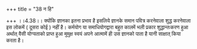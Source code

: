 +++
title = "38 न हि"

+++
।।4.38।। क्योंकि ज्ञानका इतना प्रभाव है इसलिये ज्ञानके समान पवित्र
करनेवाला शुद्ध करनेवाला इस लोकमें ( दूसरा कोई ) नहीं है। कर्मयोग या
समाधियोगद्वारा बहुत कालमें भली प्रकार शुद्धान्तःकरण हुआ अर्थात् वैसी
योग्यताको प्राप्त हुआ मुमुक्ष स्वयं अपने आत्मामें ही उस ज्ञानको पाता है
यानी साक्षात् किया करता है।
